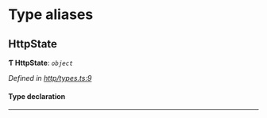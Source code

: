 

# Type aliases

<a id="httpstate"></a>

##  HttpState

**Ƭ HttpState**: *`object`*

*Defined in [http/types.ts:9](https://github.com/polkadot-js/api/blob/6cab9be/packages/rpc-provider/src/http/types.ts#L9)*

#### Type declaration

___

